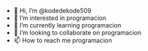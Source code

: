 - 👋 Hi, I’m @kodedekode509
- 👀 I’m interested in programacion
- 🌱 I’m currently learning programacion
- 💞️ I’m looking to collaborate on programacion
- 📫 How to reach me programacion

<!---
Dorphius/Dorphius is a ✨ special ✨ repository because its `README.md` (this file) appears on your GitHub profile.
You can click the Preview link to take a look at your changes.
--->
